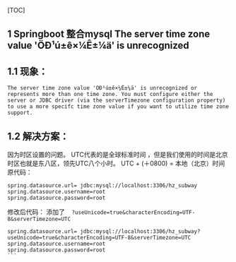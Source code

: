 [TOC]

## 1 Springboot 整合mysql The server time zone value 'ÖÐ¹ú±ê×¼Ê±¼ä' is unrecognized
## 1.1 现象：
```
The server time zone value 'ÖÐ¹ú±ê×¼Ê±¼ä' is unrecognized or represents more than one time zone. You must configure either the server or JDBC driver (via the serverTimezone configuration property) to use a more specifc time zone value if you want to utilize time zone support.
```
## 1.2 解决方案：
因为时区设置的问题。
UTC代表的是全球标准时间 ，但是我们使用的时间是北京时区也就是东八区，领先UTC八个小时。
UTC + (＋0800) = 本地（北京）时间
原代码：
```
spring.datasource.url= jdbc:mysql://localhost:3306/hz_subway
spring.datasource.username=root
spring.datasource.password=root
```
修改后代码： 添加了   
`?useUnicode=true&characterEncoding=UTF-8&serverTimezone=UTC`
````
spring.datasource.url= jdbc:mysql://localhost:3306/hz_subway?useUnicode=true&characterEncoding=UTF-8&serverTimezone=UTC
spring.datasource.username=root
spring.datasource.password=root
```